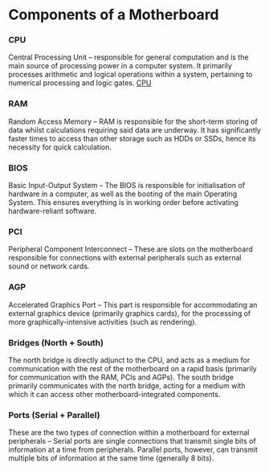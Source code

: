 # Components of a Motherboard

### CPU
Central Processing Unit – responsible for general computation and is the main source of processing power in a computer system. It primarily processes arithmetic and logical operations within a system, pertaining to numerical processing and logic gates.
[CPU](Technical-Support/Images/cpu.jpg)

### RAM
Random Access Memory – RAM is responsible for the short-term storing of data whilst calculations requiring said data are underway. It has significantly faster times to access than other storage such as HDDs or SSDs, hence its necessity for quick calculation.

### BIOS
Basic Input-Output System – The BIOS is responsible for initialisation of hardware in a computer, as well as the booting of the main Operating System. This ensures everything is in working order before activating hardware-reliant software.  

### PCI
Peripheral Component Interconnect – These are slots on the motherboard responsible for connections with external peripherals such as external sound or network cards.

### AGP
Accelerated Graphics Port – This part is responsible for accommodating an external graphics device (primarily graphics cards), for the processing of more graphically-intensive activities (such as rendering).

### Bridges (North + South)
The north bridge is directly adjunct to the CPU, and acts as a medium for communication with the rest of the motherboard on a rapid basis (primarily for communication with the RAM, PCIs and AGPs). The south bridge primarily communicates with the north bridge, acting for a medium with which it can access other motherboard-integrated components.
 
### Ports (Serial + Parallel)
These are the two types of connection within a motherboard for external peripherals – Serial ports are single connections that transmit single bits of information at a time from peripherals. Parallel ports, however, can transmit multiple bits of information at the same time (generally 8 bits).
